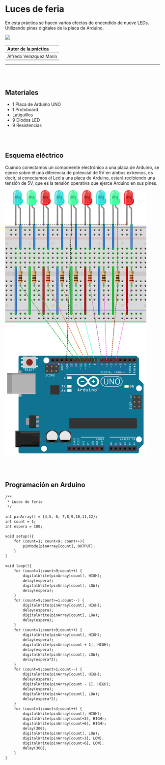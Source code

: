 # Luces de feria

En esta práctica se hacen varios efectos de encendido de nueve LEDs. Utilizando pines digitales de la placa de Arduino.

![](practica.gif)

| Autor de la práctica |
| :---                 |
| Alfredo Velazquez Marín |

---


<br><br>


## Materiales

- 1 Placa de Arduino UNO
- 1 Protoboard
- Latiguillos
- 9 Diodos LED
- 9 Resistencias



<br><br>


## Esquema eléctrico

Cuando conectamos un componente electrónico a una placa de Arduino, se ejerce sobre él una diferencia de potencial de 5V en ámbos extremos, es decir, si conectamos el Led a una placa de Arduino, estará recibiendo una tensión de 5V, que es la tensión operativa que ejerce Arduino en sus pines.

![](fritzing.png)


<br><br>


## Programación en Arduino


```cpp+lineNumbers:true
/**
 * Luces de feria
 */

int pinArray[] = {4,5, 6, 7,8,9,10,11,12};
int count = 1;
int espera = 100;

void setup(){
    for (count=1; count<9; count++){
        pinMode(pinArray[count], OUTPUT);
    }
}

void loop(){
    for (count=1;count<9;count++) { 
        digitalWrite(pinArray[count], HIGH); 
        delay(espera);
        digitalWrite(pinArray[count], LOW);
        delay(espera);
    }
    for (count=9;count>=1;count--) {
        digitalWrite(pinArray[count], HIGH); 
        delay(espera);
        digitalWrite(pinArray[count], LOW);
        delay(espera);
    }
    for (count=1;count<9;count++) {
        digitalWrite(pinArray[count], HIGH);
        delay(espera);
        digitalWrite(pinArray[count + 1], HIGH);
        delay(espera);
        digitalWrite(pinArray[count], LOW);
        delay(espera*2);
    }
    for (count=9;count>1;count--) {
        digitalWrite(pinArray[count], HIGH);
        delay(espera);
        digitalWrite(pinArray[count - 1], HIGH);
        delay(espera);
        digitalWrite(pinArray[count], LOW);
        delay(espera*2);
    }
    for (count=1;count<4;count++) {
        digitalWrite(pinArray[count], HIGH); 
        digitalWrite(pinArray[count+3], HIGH); 
        digitalWrite(pinArray[count+6], HIGH); 
        delay(300);
        digitalWrite(pinArray[count], LOW);
        digitalWrite(pinArray[count+3], LOW);
        digitalWrite(pinArray[count+6], LOW);
        delay(300);
    }
}
```